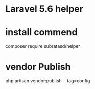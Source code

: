 # Laravel 5.6  helper

# install commend 
 composer require subratasd/helper

# vendor Publish
 php artisan vendor:publish --tag=config 

 

